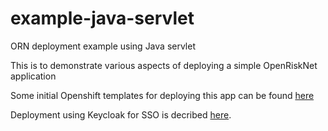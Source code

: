 # example-java-servlet

ORN deployment example using Java servlet

This is to demonstrate various aspects of deploying a simple OpenRiskNet application

Some initial Openshift templates for deploying this app can be found [here](openshift/templates)

Deployment using Keycloak for SSO is decribed [here](KEYCLOAK.md).
